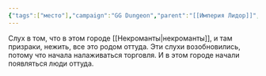 ```yaml
---
{"tags":["место"],"campaign":"GG Dungeon","parent":"[[Империя Лидор]]","dg-publish":true,"permalink":"/portovyj-gorod/","dgPassFrontmatter":true}
---
```


Слух в том, что в этом городе [[Некроманты\|некроманты]], и там призраки, нежить, все это родом оттуда. Эти слухи возобновились, потому что начала налаживаться торговля. И в этом городе начали появляться люди оттуда.
